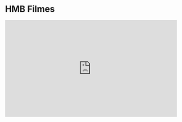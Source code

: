 # HMB Filmes

<iframe width="560" height="315" src="https://www.youtube.com/embed/o2xihoFiy-U" title="YouTube video player" frameborder="0" allow="accelerometer; autoplay; clipboard-write; encrypted-media; gyroscope; picture-in-picture" allowfullscreen></iframe>
